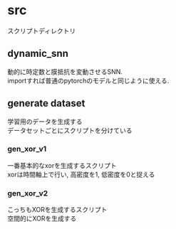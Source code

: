 # src
スクリプトディレクトリ

## dynamic_snn
動的に時定数と膜抵抗を変動させるSNN.  
importすれば普通のpytorchのモデルと同じように使える.  

## generate dataset
学習用のデータを生成する  
データセットごとにスクリプトを分けている  

### gen_xor_v1
一番基本的なxorを生成するスクリプト  
xorは時間軸上で行い, 高密度を1, 低密度を0と捉える

### gen_xor_v2
こっちもXORを生成するスクリプト  
空間的にXORを生成する